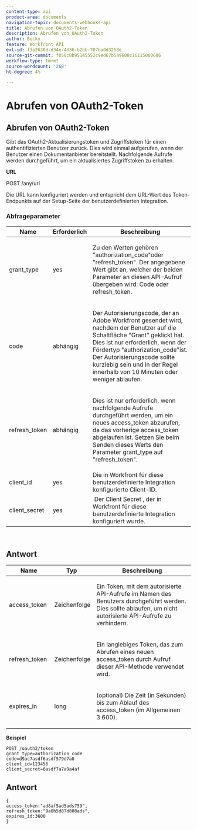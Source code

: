 ```yaml
---
content-type: api
product-area: documents
navigation-topic: documents-webhooks-api
title: Abrufen von OAuth2-Token
description: Abrufen von OAuth2-Token
author: Becky
feature: Workfront API
exl-id: f3a2630d-d34e-4d36-b2bb-707ba0d3258e
source-git-commit: f050c8b95145552c9ed67b549608c16115000606
workflow-type: tm+mt
source-wordcount: '268'
ht-degree: 4%

---
```



# Abrufen von OAuth2-Token

## Abrufen von OAuth2-Token

Gibt das OAuth2-Aktualisierungstoken und Zugriffstoken für einen authentifizierten Benutzer zurück. Dies wird einmal aufgerufen, wenn der Benutzer einen Dokumentanbieter bereitstellt. Nachfolgende Aufrufe werden durchgeführt, um ein aktualisiertes Zugriffstoken zu erhalten.

**URL**

POST /any/url

Die URL kann konfiguriert werden und entspricht dem URL-Wert des Token-Endpunkts auf der Setup-Seite der benutzerdefinierten Integration.

### Abfrageparameter

<table style="table-layout:auto">
 <col>
 <col>
 <col>
 <thead>
  <tr>
   <th>Name</th>
   <th>Erforderlich</th>
   <th>Beschreibung</th>
  </tr>
 </thead>
 <tbody>
  <tr>
   <td>grant_type</td>
   <td>yes</td>
   <td><p>Zu den Werten gehören "authorization_code"oder "refresh_token". Der angegebene Wert gibt an, welcher der beiden Parameter an diesen API-Aufruf übergeben wird: Code oder refresh_token.</p></td>
  </tr>
  <tr>
   <td>code</td>
   <td>abhängig</td>
   <td><p>Der Autorisierungscode, der an Adobe Workfront gesendet wird, nachdem der Benutzer auf die Schaltfläche "Grant" geklickt hat. Dies ist nur erforderlich, wenn der Fördertyp "authorization_code"ist. Der Autorisierungscode sollte kurzlebig sein und in der Regel innerhalb von 10 Minuten oder weniger ablaufen.</p></td>
  </tr>
  <tr>
   <td>refresh_token</td>
   <td>abhängig</td>
   <td><p>Dies ist nur erforderlich, wenn nachfolgende Aufrufe durchgeführt werden, um ein neues access_token abzurufen, da das vorherige access_token abgelaufen ist. Setzen Sie beim Senden dieses Werts den Parameter grant_type auf "refresh_token".</p></td>
  </tr>
  <tr>
   <td>client_id</td>
   <td>yes</td>
   <td>Die in Workfront für diese benutzerdefinierte Integration konfigurierte Client-ID.</td>
  </tr>
  <tr>
   <td>client_secret</td>
   <td>yes</td>
   <td> Der Client Secret , der in Workfront für diese benutzerdefinierte Integration konfiguriert wurde.</td>
  </tr>
 </tbody>
</table>

 

## Antwort

<table style="table-layout:auto">
 <col>
 <col>
 <col>
 <thead>
  <tr>
   <th>Name</th>
   <th>Typ </th>
   <th>Beschreibung</th>
  </tr>
 </thead>
 <tbody>
  <tr>
   <td>access_token </td>
   <td>Zeichenfolge</td>
   <td><p>Ein Token, mit dem autorisierte API-Aufrufe im Namen des Benutzers durchgeführt werden. Dies sollte ablaufen, um nicht autorisierte API-Aufrufe zu verhindern.</p></td>
  </tr>
  <tr>
   <td>refresh_token </td>
   <td>Zeichenfolge</td>
   <td><p>Ein langlebiges Token, das zum Abrufen eines neuen access_token durch Aufruf dieser API-Methode verwendet wird.</p></td>
  </tr>
  <tr>
   <td>expires_in </td>
   <td>long</td>
   <td><p>(optional) Die Zeit (in Sekunden) bis zum Ablauf des access_token (im Allgemeinen 3.600).</p></td>
  </tr>
 </tbody>
</table>

**Beispiel**

```
POST /oauth2/token
grant_type=authorization_code
code=d9ac7asdf6asdf579d7a8
client_id=123456
client_secret=6asdf7a7a9a4af
```

## Antwort

```
{
access_token:"ad8af5ad5ads759",
refresh_token:"9a0h5d87d808ads",
expires_id:3600
}
```
